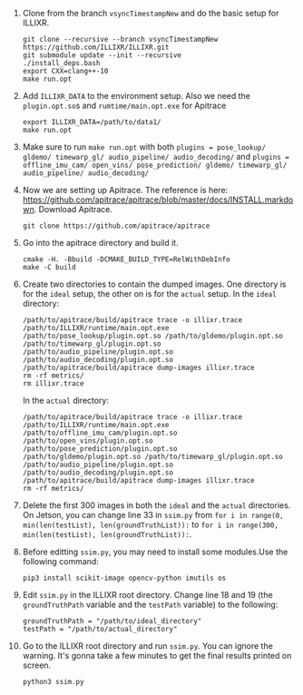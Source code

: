 1. Clone from the branch `vsyncTimestampNew` and do the basic setup for ILLIXR.

   ```
   git clone --recursive --branch vsyncTimestampNew https://github.com/ILLIXR/ILLIXR.git
   git submodule update --init --recursive
   ./install_deps.bash
   export CXX=clang++-10
   make run.opt
   ```

2. Add `ILLIXR_DATA` to the environment setup. Also we need the `plugin.opt.so`s and `rumtime/main.opt.exe` for Apitrace

   ```
   export ILLIXR_DATA=/path/to/data1/
   make run.opt
   ```

3. Make sure to run `make run.opt` with both `plugins = pose_lookup/ gldemo/ timewarp_gl/ audio_pipeline/ audio_decoding/` and `plugins = offline_imu_cam/ open_vins/ pose_prediction/ gldemo/ timewarp_gl/ audio_pipeline/ audio_decoding/`

4. Now we are setting up Apitrace. The reference is here: https://github.com/apitrace/apitrace/blob/master/docs/INSTALL.markdown. Download Apitrace.

   ```
   git clone https://github.com/apitrace/apitrace
   ```

5. Go into the apitrace directory and build it.

   ```
   cmake -H. -Bbuild -DCMAKE_BUILD_TYPE=RelWithDebInfo
   make -C build
   ```

6. Create two directories to contain the dumped images. One directory is for the `ideal` setup, the other on is for the `actual` setup. In the `ideal` directory:

   ```
   /path/to/apitrace/build/apitrace trace -o illixr.trace /path/to/ILLIXR/runtime/main.opt.exe /path/to/pose_lookup/plugin.opt.so /path/to/gldemo/plugin.opt.so /path/to/timewarp_gl/plugin.opt.so /path/to/audio_pipeline/plugin.opt.so /path/to/audio_decoding/plugin.opt.so
   /path/to/apitrace/build/apitrace dump-images illixr.trace
   rm -rf metrics/
   rm illixr.trace
   ```

   In the `actual` directory:

   ```
   /path/to/apitrace/build/apitrace trace -o illixr.trace /path/to/ILLIXR/runtime/main.opt.exe /path/to/offline_imu_cam/plugin.opt.so /path/to/open_vins/plugin.opt.so /path/to/pose_prediction/plugin.opt.so /path/to/gldemo/plugin.opt.so /path/to/timewarp_gl/plugin.opt.so /path/to/audio_pipeline/plugin.opt.so /path/to/audio_decoding/plugin.opt.so
   /path/to/apitrace/build/apitrace dump-images illixr.trace
   rm -rf metrics/
   ```

7. Delete the first 300 images in both the `ideal` and the `actual` directories. On Jetson, you can change line 33 in `ssim.py` from `for i in range(0, min(len(testList), len(groundTruthList)):` to `for i in range(300, min(len(testList), len(groundTruthList)):`.

8. Before editting `ssim.py`, you may need to install some modules.Use the following command:

   ```
   pip3 install scikit-image opencv-python imutils os
   ```

9. Edit `ssim.py` in the ILLIXR root directory. Change line 18 and 19 (the `groundTruthPath` variable and the `testPath` variable) to the following:

   ```
   groundTruthPath = "/path/to/ideal_directory"
   testPath = "/path/to/actual_directory"
   ```

10. Go to the ILLIXR root directory and run `ssim.py`. You can ignore the warning. It's gonna take a few minutes to get the final results printed on screen.
    ```
    python3 ssim.py
    ```
